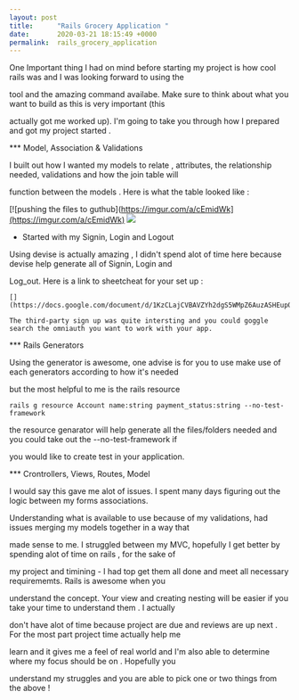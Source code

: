 ```yaml
---
layout: post
title:      "Rails Grocery Application "
date:       2020-03-21 18:15:49 +0000
permalink:  rails_grocery_application
---
```



One Important thing I had on mind before starting my project is how cool rails was and I was looking forward to using the

tool and the amazing command availabe. Make sure to think about what you want to build as this is very important (this 

actually got me worked up). I'm going to take you through how I prepared and got my project started .

*** Model, Association & Validations
 
 I built out how I wanted my models to relate , attributes, the relationship needed, validations and how the join table will 
 
 function between the models . Here is  what the table looked like :
 
 [![pushing the files to guthub](https://imgur.com/a/cEmidWk](https://imgur.com/a/cEmidWk)
 ![](http://https://imgur.com/a/cEmidWk)
 
 
 
 * Started with my Signin, Login  and Logout 
 
 Using devise is actually amazing , I didn't spend alot of time here because devise help generate all of  Signin, Login  and 
 
 Log_out. Here is a link to  sheetcheat for your set up :
	
	
	[](https://docs.google.com/document/d/1KzCLajCVBAVZYh2dgS5WMpZ6AuzASHEupQwqK48A9HM/edit#)
	
	The third-party sign up was quite intersting and you could goggle search the omniauth you want to work with your app.
	

*** Rails Generators

Using the generator is awesome, one advise is for you to use make use of each generators according to how it's needed 

but the most helpful to me is the  rails resource
```
rails g resource Account name:string payment_status:string --no-test-framework
```
the  resource genarator will help generate all the files/folders needed and you could take out the --no-test-framework if 

you would like to create test in your application. 

*** Crontrollers, Views, Routes, Model 

 I would say this gave me alot of issues. I spent many days figuring out the logic between my forms  associations. 
 
 Understanding what is available to use because of my validations, had issues merging my models together in a way that 
 
 made sense to me. I struggled between my MVC, hopefully I get better by spending alot of time on rails , for the sake of 
 
 my project and timining - I had top get them all done and meet all necessary requirememts. Rails is awesome when you
 
 understand the concept. Your view and creating nesting will be easier if you take your time to understand them . I actually 
 
 don't have alot of time because project are due and reviews are up next . For the  most part project time actually help me
 
 learn and it gives me a feel of real world and I'm also able to determine where my focus should be on . Hopefully you 
 
 understand my struggles and you are able to pick one or two things from the above !
 



